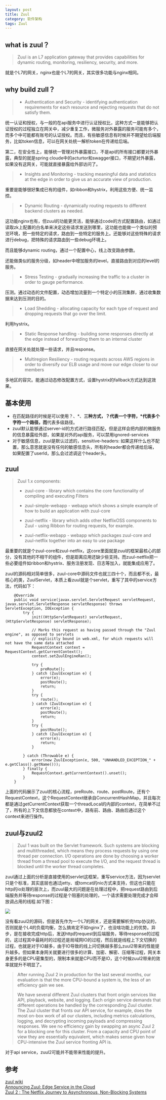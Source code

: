 ```yaml
---
layout: post
title: Zuul
category: 软件架构
tags: Zuul
---
```


## what is zuul？
> Zuul is an L7 application gateway that provides capabilities for dynamic routing, monitoring, resiliency, security, and more.

就是个L7的网关，nginx也是个L7的网关，其实很多功能与nginx相同。

## why build zull？

> - Authentication and Security - identifying authentication requirements for each resource and rejecting requests that do not satisfy them.

统一认证和授权，与一般的在api服务中进行认证授权比，这种方式一是能够把认证授权的过程独立在网关中，减少重复工作，微服务对外暴露的服务可能有多个，而多个中可能都有账号的认证授权。而且，有些敏感信息有时候并不期望给后端服务，比如token信息，可以在网关处统一解析token在传递给后端。 

第二，在安全性上，能够统一管理对外暴露接口，不是api的所有接口都要对外暴露，典型的就是spring cloude中的acturtor和swagger接口，不期望对外暴露，如果没有这网关，可能就直接暴露给外部访问了。

> - Insights and Monitoring - tracking meaningful data and statistics at the edge in order to give us an accurate view of production.

重要是能够很好集成已有的组件，如ribbon和hystrix，利用这些方便、统一监控。

> - Dynamic Routing - dynamically routing requests to different backend clusters as needed.

这功能nginx也有，但zuul的功能更灵活，能够通过code的方式配置路由，如通过读取zk上配置的白名单来决定这些请求发送到哪里，这功能也能做一个类似的预览环境，把一些特定的请求，路由到一些特定的服务上。还能够对这些特殊的请求进行debug，把特殊的请求路由到一些debug环境上。

而且能够dynamic routing，通过一个配置中心，线上改变路由参数。

还能做类似的服务分级，如header中增加服务的level，直接路由到对应的level的服务。

> - Stress Testing - gradually increasing the traffic to a cluster in order to gauge performance.

压测。通过动态的文件配置，动态增加流量到一个特定小的压测集群，通过收集数据来达到压测的目的。

> - Load Shedding - allocating capacity for each type of request and dropping requests that go over the limit.

利用hystrix。

> - Static Response handling - building some responses directly at the edge instead of forwarding them to an internal cluster

直接在网关处就处理一些请求，并且response。

> - Multiregion Resiliency - routing requests across AWS regions in order to diversify our ELB usage and move our edge closer to our members

多地区的容灾。能通过动态修改配置方式，设置hystrix的fallback方式达到这效果。

## 基本使用
- 在匹配路径的时候是可以使用？、*、**三种方式，？代表一个字符，*代表多个字符一个路径，而**代表多级路径。
- zuul默认能够通过server-id的方式进行路径匹配，但是这样会把内部的微服务的信息暴露给外部，如果是对外的api服务，可以禁用ignored-services
- 对于敏感信息，zuul是默认过滤的，sensitive-headers: 如果这样什么也不配置，那么意思就是没有任何的敏感信息头，所有的header都会传递给后端，如果配置了userId，那么会过滤调这个header头。

## zuul
> Zuul 1.x components:
> - zuul-core - library which contains the core functionality of compiling and executing Filters
> 
> - zuul-simple-webapp - webapp which shows a simple example of how to build an application with zuul-core
> 
> - zuul-netflix - library which adds other NetflixOSS components to Zuul - using Ribbon for routing requests, for example.
> 
> - zuul-netflix-webapp - webapp which packages zuul-core and zuul-netflix together into an easy to use package

最重要的就是个zuul-core和zuul-netflix，这core里面就是zuul的框架最核心的部分，没有其他的不相干的组件，但是距离应用还缺少些支持。而zuul-netflix把一些必要组件如ribbon和hystrix、服务注册发现、日志等加入，就能集成应用了。

zuul的源码相对简单很多，zuul-core中源码文件也就三四十个，而且都不长，最核心的类，ZuulServlet，本质上看zuul就是个servlet，重写了其中的service方法，代码如下：
```
    @Override
    public void service(javax.servlet.ServletRequest servletRequest, javax.servlet.ServletResponse servletResponse) throws ServletException, IOException {
        try {
            init((HttpServletRequest) servletRequest, (HttpServletResponse) servletResponse);

            // Marks this request as having passed through the "Zuul engine", as opposed to servlets
            // explicitly bound in web.xml, for which requests will not have the same data attached
            RequestContext context = RequestContext.getCurrentContext();
            context.setZuulEngineRan();

            try {
                preRoute();
            } catch (ZuulException e) {
                error(e);
                postRoute();
                return;
            }
            try {
                route();
            } catch (ZuulException e) {
                error(e);
                postRoute();
                return;
            }
            try {
                postRoute();
            } catch (ZuulException e) {
                error(e);
                return;
            }

        } catch (Throwable e) {
            error(new ZuulException(e, 500, "UNHANDLED_EXCEPTION_" + e.getClass().getName()));
        } finally {
            RequestContext.getCurrentContext().unset();
        }
    }
```

上面的代码展示了zuul的核心流程，preRoute、route、postRoute，还有个RequestContext，这个RequestContext继承自ConcurrentHashMap，并且每次都是通过getCurrentContext获取一个threadLocal的内部的context，在简单不过了，所有的上下文信息都放在context中，路有前、路由、路由后通过这个context来进行操作。

## zuul与zuul2
> Zuul 1 was built on the Servlet framework. Such systems are blocking and multithreaded, which means they process requests by using one thread per connection. I/O operations are done by choosing a worker thread from a thread pool to execute the I/O, and the request thread is blocked until the worker thread completes. 

zuul通过上面的分析是直接使用的servlet这框架，重写service方法，因为servlet只是个标准，其实底层也通过jetty、或tomcat的nio方式来支持，但这也只能在http的io处理的层次上，而zuul最大的问题是在处理过程中，把request路由到后端服务并等待response的过程是个阻塞的处理的，一个请求需要处理完成才会释放调占用的线程.如下图：

![](https://miro.medium.com/max/1000/0*kPzgZrACokyPJJfy.png)

没有看zuul2的源码，但是首先作为一个L7的网关，还是需要解析完http协议的，否则就是个L4的负载均衡，怎么搞肯定不如nginx了，也没啥功能上的优势。异步，是在接收完成http后，发送http的request到后端服务，等待response的过程的，这过程其中最耗时的过程还是局域网IO的过程，然后就是线程上下文切换的过程，也就是对于IO越多，由于IO导致的线上问切换越多那么zuul2带来的性能提升越多。但如果本身网关就要进行很多的计算、加密、解密、压缩等过程，网关本身更多的是CPU密集型的，限制本来就是CPU而不是IO，这个时候zuul2带来的效率就提升不明显了。

> After running Zuul 2 in production for the last several months, our evaluation is that the more CPU-bound a system is, the less of an efficiency gain we see.
> 
> We have several different Zuul clusters that front origin services like API, playback, website, and logging. Each origin service demands that different operations be handled by the corresponding Zuul cluster. The Zuul cluster that fronts our API service, for example, does the most on-box work of all our clusters, including metrics calculations, logging, and decrypting incoming payloads and compressing responses. We see no efficiency gain by swapping an async Zuul 2 for a blocking one for this cluster. From a capacity and CPU point of view they are essentially equivalent, which makes sense given how CPU-intensive the Zuul service fronting API is. 

对于api service，zuul2可能并不能带来性能的提升。

## 参考
[zuul wiki](https://github.com/Netflix/zuul/wiki)  
[Announcing Zuul: Edge Service in the Cloud](https://netflixtechblog.com/announcing-zuul-edge-service-in-the-cloud-ab3af5be08ee)  
[Zuul 2 : The Netflix Journey to Asynchronous, Non-Blocking Systems](https://netflixtechblog.com/zuul-2-the-netflix-journey-to-asynchronous-non-blocking-systems-45947377fb5c)  